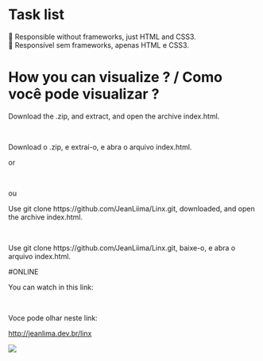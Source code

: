 # Task list

🚀 Responsible without frameworks, just HTML and CSS3. </br>
🚀 Responsível sem frameworks, apenas HTML e CSS3.

# How you can visualize ? / Como você pode visualizar ?

<p>Download the .zip, and extract, and open the archive index.html.</p></br>
<p>Download o .zip, e extraí-o, e abra o arquivo index.html.</p>

<p>or</p></br>
<p>ou</p>

<p>Use git clone https://github.com/JeanLiima/Linx.git, downloaded, and open the archive index.html.</p></br>
<p>Use git clone https://github.com/JeanLiima/Linx.git, baixe-o, e abra o arquivo index.html.</p>

#ONLINE

<p>You can watch in this link:</p></br>
<p>Voce pode olhar neste link:</p>

http://jeanlima.dev.br/linx

![](TaskList.gif)
